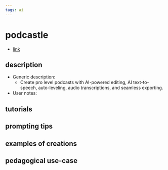 ```yaml
---
tags: ai 
---
```



# podcastle


* [link](https://podcastle.ai/?ref=ffmedia&tm_subid1=aitools)

## description
* Generic description: 
    * Create pro level podcasts with AI-powered editing, AI text-to-speech, auto-leveling, audio transcriptions, and seamless exporting.
* User notes:

## tutorials

## prompting tips

## examples of creations 

## pedagogical use-case 